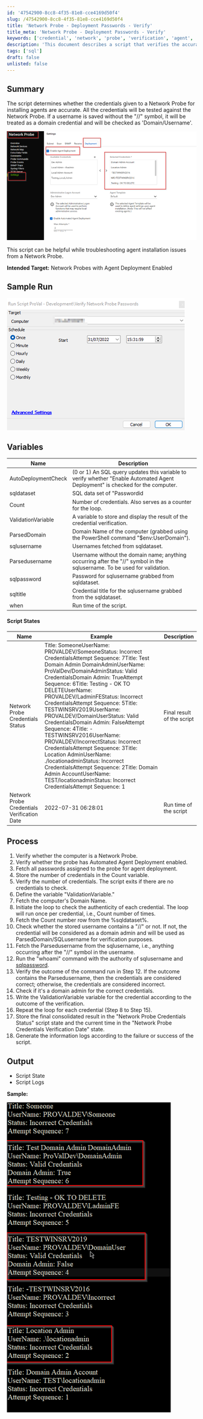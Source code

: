 ```yaml
---
id: '47542900-8cc8-4f35-81e8-cce4169d50f4'
slug: /47542900-8cc8-4f35-81e8-cce4169d50f4
title: 'Network Probe - Deployment Passwords - Verify'
title_meta: 'Network Probe - Deployment Passwords - Verify'
keywords: ['credential', 'network', 'probe', 'verification', 'agent', 'deployment', 'authentication']
description: 'This document describes a script that verifies the accuracy of credentials provided to a Network Probe for agent installation. It tests each credential and logs the results, making it useful for troubleshooting agent installation issues.'
tags: ['sql']
draft: false
unlisted: false
---
```


## Summary

The script determines whether the credentials given to a Network Probe for installing agents are accurate. All the credentials will be tested against the Network Probe. If a username is saved without the "//" symbol, it will be treated as a domain credential and will be checked as 'Domain/Username'.

![Image](../../../static/img/docs/47542900-8cc8-4f35-81e8-cce4169d50f4/image_1.png)

This script can be helpful while troubleshooting agent installation issues from a Network Probe.

**Intended Target:** Network Probes with Agent Deployment Enabled

## Sample Run

![Image](../../../static/img/docs/47542900-8cc8-4f35-81e8-cce4169d50f4/image_2.png)

## Variables

| Name                  | Description                                                                                                                                       |
|-----------------------|---------------------------------------------------------------------------------------------------------------------------------------------------|
| AutoDeploymentCheck    | (0 or 1) An SQL query updates this variable to verify whether "Enable Automated Agent Deployment" is checked for the computer.                   |
| sqldataset            | SQL data set of "Passwordid | Title | Username | Password" of all the credentials selected for agent deployment.                                 |
| Count                 | Number of credentials. Also serves as a counter for the loop.                                                                                    |
| ValidationVariable     | A variable to store and display the result of the credential verification.                                                                        |
| ParsedDomain          | Domain Name of the computer (grabbed using the PowerShell command "$env:UserDomain").                                                            |
| sqlusername           | Usernames fetched from sqldataset.                                                                                                              |
| Parsedusername        | Username without the domain name; anything occurring after the "//" symbol in the sqlusername. To be used for validation.                        |
| sqlpassword           | Password for sqlusername grabbed from sqldataset.                                                                                                |
| sqltitle              | Credential title for the sqlusername grabbed from the sqldataset.                                                                               |
| when                  | Run time of the script.                                                                                                                          |

#### Script States

| Name                                   | Example                                                                                                                                                                                                                       | Description                       |
|----------------------------------------|-------------------------------------------------------------------------------------------------------------------------------------------------------------------------------------------------------------------------------|-----------------------------------|
| Network Probe Credentials Status       | Title: SomeoneUserName: PROVALDEV/SomeoneStatus: Incorrect CredentialsAttempt Sequence: 7Title: Test Domain Admin DomainAdminUserName: ProValDev/DomainAdminStatus: Valid CredentialsDomain Admin: TrueAttempt Sequence: 6Title: Testing - OK TO DELETEUserName: PROVALDEV/LadminFEStatus: Incorrect CredentialsAttempt Sequence: 5Title: TESTWINSRV2019UserName: PROVALDEV/DomainUserStatus: Valid CredentialsDomain Admin: FalseAttempt Sequence: 4Title: -TESTWINSRV2016UserName: PROVALDEV/IncorrectStatus: Incorrect CredentialsAttempt Sequence: 3Title: Location AdminUserName: ./locationadminStatus: Incorrect CredentialsAttempt Sequence: 2Title: Domain Admin AccountUserName: TEST/locationadminStatus: Incorrect CredentialsAttempt Sequence: 1 | Final result of the script        |
| Network Probe Credentials Verification Date | 2022-07-31 06:28:01                                                                                                                                                                                                        | Run time of the script            |

## Process

1. Verify whether the computer is a Network Probe.
2. Verify whether the probe has Automated Agent Deployment enabled.
3. Fetch all passwords assigned to the probe for agent deployment.
4. Store the number of credentials in the Count variable.
5. Verify the number of credentials. The script exits if there are no credentials to check.
6. Define the variable "ValidationVariable."
7. Fetch the computer's Domain Name.
8. Initiate the loop to check the authenticity of each credential. The loop will run once per credential, i.e., Count number of times.
9. Fetch the Count number row from the %sqldataset%.
10. Check whether the stored username contains a "//" or not. If not, the credential will be considered as a domain admin and will be used as ParsedDomain/SQLusername for verification purposes.
11. Fetch the Parsedusername from the sqlusername, i.e., anything occurring after the "//" symbol in the username.
12. Run the "whoami" command with the authority of sqlusername and [sqlpassword](http://sqlpassword).
13. Verify the outcome of the command run in Step 12. If the outcome contains the Parsedusername, then the credentials are considered correct; otherwise, the credentials are considered incorrect.
14. Check if it's a domain admin for the correct credentials.
15. Write the ValidationVariable variable for the credential according to the outcome of the verification.
16. Repeat the loop for each credential (Step 8 to Step 15).
17. Store the final consolidated result in the "Network Probe Credentials Status" script state and the current time in the "Network Probe Credentials Verification Date" state.
18. Generate the information logs according to the failure or success of the script.

## Output

- Script State
- Script Logs

**Sample:**

![Image](../../../static/img/docs/47542900-8cc8-4f35-81e8-cce4169d50f4/image_3.png)

